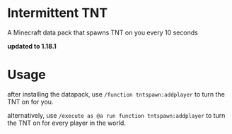 # Intermittent TNT
 A Minecraft data pack that spawns TNT on you every 10 seconds

 **updated to 1.18.1**

# Usage
 after installing the datapack, use ```/function tntspawn:addplayer``` to turn the TNT on for you.

 alternatively, use ```/execute as @a run function tntspawn:addplayer``` to turn the TNT on for every player in the world.